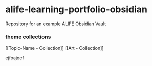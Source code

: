 # alife-learning-portfolio-obsidian
Repository for an example ALIFE Obsidian Vault 

### theme collections
[[Topic-Name - Collection]]
[[Art - Collection]]

ejfoajoef